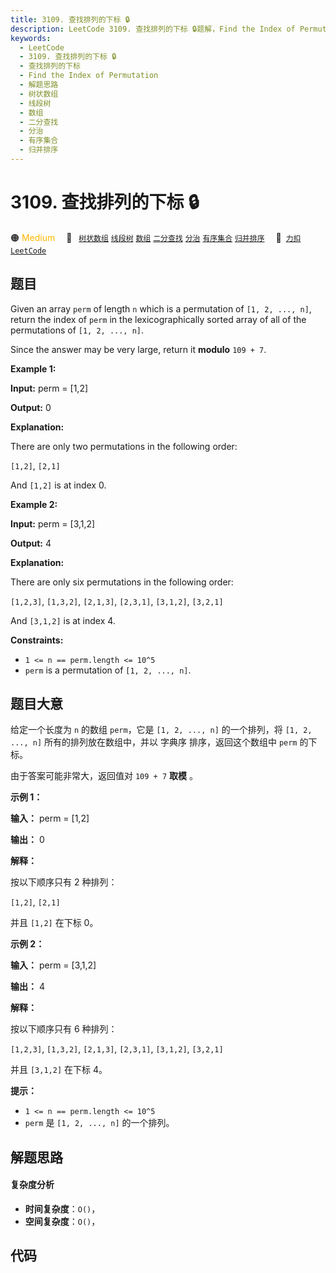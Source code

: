 ```yaml
---
title: 3109. 查找排列的下标 🔒
description: LeetCode 3109. 查找排列的下标 🔒题解，Find the Index of Permutation，包含解题思路、复杂度分析以及完整的 JavaScript 代码实现。
keywords:
  - LeetCode
  - 3109. 查找排列的下标 🔒
  - 查找排列的下标
  - Find the Index of Permutation
  - 解题思路
  - 树状数组
  - 线段树
  - 数组
  - 二分查找
  - 分治
  - 有序集合
  - 归并排序
---
```


# 3109. 查找排列的下标 🔒

🟠 <font color=#ffb800>Medium</font>&emsp; 🔖&ensp; [`树状数组`](/tag/binary-indexed-tree.md) [`线段树`](/tag/segment-tree.md) [`数组`](/tag/array.md) [`二分查找`](/tag/binary-search.md) [`分治`](/tag/divide-and-conquer.md) [`有序集合`](/tag/ordered-set.md) [`归并排序`](/tag/merge-sort.md)&emsp; 🔗&ensp;[`力扣`](https://leetcode.cn/problems/find-the-index-of-permutation) [`LeetCode`](https://leetcode.com/problems/find-the-index-of-permutation)

## 题目

Given an array `perm` of length `n` which is a permutation of `[1, 2, ...,
n]`, return the index of `perm` in the lexicographically sorted array of all
of the permutations of `[1, 2, ..., n]`.

Since the answer may be very large, return it **modulo** `109 + 7`.



**Example 1:**

**Input:** perm = [1,2]

**Output:** 0

**Explanation:**

There are only two permutations in the following order:

`[1,2]`, `[2,1]`  
  
And `[1,2]` is at index 0.

**Example 2:**

**Input:** perm = [3,1,2]

**Output:** 4

**Explanation:**

There are only six permutations in the following order:

`[1,2,3]`, `[1,3,2]`, `[2,1,3]`, `[2,3,1]`, `[3,1,2]`, `[3,2,1]`  
  
And `[3,1,2]` is at index 4.



**Constraints:**

  * `1 <= n == perm.length <= 10^5`
  * `perm` is a permutation of `[1, 2, ..., n]`.


## 题目大意

给定一个长度为 `n` 的数组 `perm`，它是 `[1, 2, ..., n]` 的一个排列，将 `[1, 2, ..., n]`
所有的排列放在数组中，并以 字典序 排序，返回这个数组中 `perm` 的下标。

由于答案可能非常大，返回值对 `109 + 7` **取模** 。



**示例 1：**

**输入：** perm = [1,2]

**输出：** 0

**解释：**

按以下顺序只有 2 种排列：

`[1,2]`, `[2,1]`  
  
并且 `[1,2]` 在下标 0。

**示例 2：**

**输入：** perm = [3,1,2]

**输出：** 4

**解释：**

按以下顺序只有 6 种排列：

`[1,2,3]`, `[1,3,2]`, `[2,1,3]`, `[2,3,1]`, `[3,1,2]`, `[3,2,1]`  
  
并且 `[3,1,2]` 在下标 4。



**提示：**

  * `1 <= n == perm.length <= 10^5`
  * `perm` 是 `[1, 2, ..., n]` 的一个排列。


## 解题思路

#### 复杂度分析

- **时间复杂度**：`O()`，
- **空间复杂度**：`O()`，

## 代码

```javascript

```